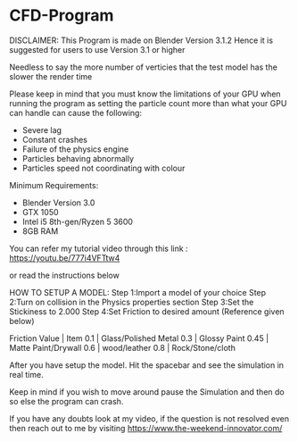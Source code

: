 # CFD-Program

DISCLAIMER:
This Program is made on Blender Version 3.1.2 
Hence it is suggested for users to use Version 3.1 or higher 

Needless to say the more number of verticies that the test model has the slower the render time

Please keep in mind that you must know the limitations of your GPU when running the program as
setting the particle count more than what your GPU can handle can cause the following:
- Severe lag
- Constant crashes
- Failure of the physics engine
- Particles behaving abnormally
- Particles speed not coordinating with colour

Minimum Requirements:
- Blender Version 3.0
- GTX 1050
- Intel i5 8th-gen/Ryzen 5 3600
- 8GB RAM

You can refer my tutorial video through this link : https://youtu.be/777i4VFTtw4

or read the instructions below

HOW TO SETUP A MODEL:
Step 1:Import a model of your choice
Step 2:Turn on collision in the Physics properties section
Step 3:Set the Stickiness to 2.000
Step 4:Set Friction to desired amount (Reference given below)

Friction Value  |  Item
0.1             |  Glass/Polished Metal
0.3             |  Glossy Paint
0.45            |  Matte Paint/Drywall
0.6             |  wood/leather
0.8             |  Rock/Stone/cloth

After you have setup the model.
Hit the spacebar and see the simulation in real time.

Keep in mind if you wish to move around pause the Simulation and then do so else the program can crash.

If you have any doubts look at my video, if the question is not resolved even then reach out to me by visiting https://www.the-weekend-innovator.com/
